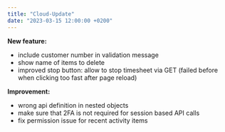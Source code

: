 ```yaml
---
title: "Cloud-Update"
date: "2023-03-15 12:00:00 +0200"
---
```


**New feature:**
- include customer number in validation message
- show name of items to delete
- improved stop button: allow to stop timesheet via GET (failed before when clicking too fast after page reload)

**Improvement:**
- wrong api definition in nested objects
- make sure that 2FA is not required for session based API calls
- fix permission issue for recent activity items

